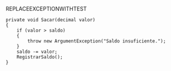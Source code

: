﻿REPLACEEXCEPTIONWITHTEST

```
private void Sacar(decimal valor)
{
    if (valor > saldo)
    {
        throw new ArgumentException("Saldo insuficiente.");
    }
    saldo -= valor;
    RegistrarSaldo();
}
```